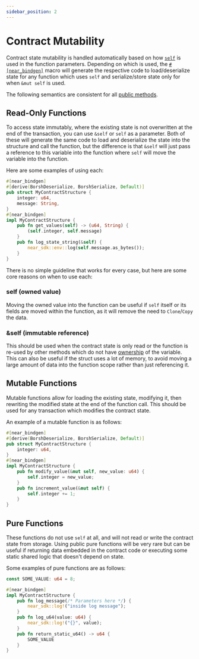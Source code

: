 ```yaml
---
sidebar_position: 2
---
```


# Contract Mutability

Contract state mutability is handled automatically based on how [`self`](https://doc.rust-lang.org/std/keyword.self.html) is used in the function parameters. Depending on which is used, the [`#[near_bindgen]`](../contract-structure/near-bindgen.md) macro will generate the respective code to load/deserialize state for any function which uses `self` and serialize/store state only for when `&mut self` is used.

The following semantics are consistent for all [public methods](public-methods.md).

## Read-Only Functions

To access state immutably, where the existing state is not overwritten at the end of the transaction, you can use `&self` or `self` as a parameter. Both of these will generate the same code to load and deserialize the state into the structure and call the function, but the difference is that `&self` will just pass a reference to this variable into the function where `self` will move the variable into the function.

Here are some examples of using each:

```rust
#[near_bindgen]
#[derive(BorshDeserialize, BorshSerialize, Default)]
pub struct MyContractStructure {
    integer: u64,
    message: String,
}
#[near_bindgen]
impl MyContractStructure {
    pub fn get_values(self) -> (u64, String) {
        (self.integer, self.message)
    }
    pub fn log_state_string(&self) {
        near_sdk::env::log(self.message.as_bytes());
    }
}
```

There is no simple guideline that works for every case, but here are some core reasons on when to use each:

### self (owned value)

Moving the owned value into the function can be useful if `self` itself or its fields are moved within the function, as it will remove the need to `Clone`/`Copy` the data.

### &self (immutable reference)

This should be used when the contract state is only read or the function is re-used by other methods which do not have [ownership](https://doc.rust-lang.org/book/ch04-01-what-is-ownership.html) of the variable. This can also be useful if the struct uses a lot of memory, to avoid moving a large amount of data into the function scope rather than just referencing it.

## Mutable Functions

Mutable functions allow for loading the existing state, modifying it, then rewriting the modified state at the end of the function call. This should be used for any transaction which modifies the contract state.

An example of a mutable function is as follows:

```rust
#[near_bindgen]
#[derive(BorshDeserialize, BorshSerialize, Default)]
pub struct MyContractStructure {
    integer: u64,
}
#[near_bindgen]
impl MyContractStructure {
    pub fn modify_value(&mut self, new_value: u64) {
        self.integer = new_value;
    }
    pub fn increment_value(&mut self) {
        self.integer += 1;
    }
}
```

## Pure Functions

These functions do not use `self` at all, and will not read or write the contract state from storage. Using public pure functions will be very rare but can be useful if returning data embedded in the contract code or executing some static shared logic that doesn't depend on state.

Some examples of pure functions are as follows:

```rust
const SOME_VALUE: u64 = 8;

#[near_bindgen]
impl MyContractStructure {
    pub fn log_message(/* Parameters here */) {
        near_sdk::log!("inside log message");
    }
    pub fn log_u64(value: u64) {
        near_sdk::log!("{}", value);
    }
    pub fn return_static_u64() -> u64 {
        SOME_VALUE
    }
}
```
